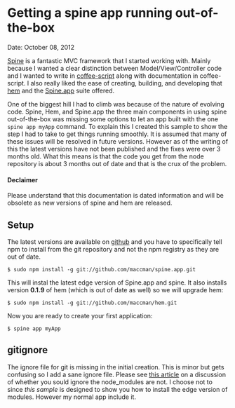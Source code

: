 Getting a spine app running out-of-the-box
==========================================

Date: October 08, 2012

[Spine][spine] is a fantastic MVC framework that I started working with. Mainly
because I wanted a clear distinction between Model/View/Controller code and I
wanted to write in [coffee-script][] along with documentation in coffee-script.
I also really liked the ease of creating, building, and developing that [hem][]
and the [Spine.app][spine-app] suite offered.

One of the biggest hill I had to climb was because of the nature of evolving
code. Spine, Hem, and Spine.app the three main components in using spine
out-of-the-box was missing some options to let an app built with the one
`spine app myApp` command. To explain this I created this sample to show the
step I had to take to get things running smoothly. It is assumed that many of
these issues will be resolved in future versions. However as of the writing of
this the latest versions have not been published and the fixes were over 3
months old. What this means is that the code you get from the node repository
is about 3 months out of date and that is the crux of the problem.

#### Declaimer ####

Please understand that this documentation is dated information and will be
obsolete as new versions of spine and hem are released.

[hem]: https://github.com/maccman/hem
[spine]: https://github.com/maccman/spine
[spine-app]: https://github.com/maccman/spine.app
[coffee-script]: http://coffeescript.org/

## Setup ##

The latest versions are available on [github](http://github.com) and you have
to specifically tell npm to install from the git repository and not the npm
registry as they are out of date.

    $ sudo npm install -g git://github.com/maccman/spine.app.git

This will instal the latest edge version of Spine.app and spine. It also
installs version **0.1.9** of hem (which is out of date as well) so we will
upgrade hem:

    $ sudo npm install -g git://github.com/maccman/hem.git

Now you are ready to create your first application:

    $ spine app myApp

## gitignore ##

The ignore file for git is missing in the initial creation. This is minor but
gets confusing so I add a sane ignore file. Please see [this article][1] on a
discussion of whether you sould ignore the node_modules are not. I choose not
to since _this sample_ is designed to show you how to install the edge version
of modules. However my normal app include it.

[1]: https://gist.github.com/3854887
